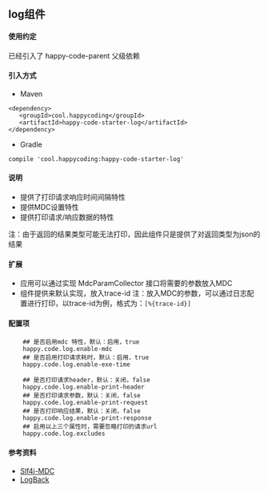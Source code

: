 ## log组件
#### 使用约定

已经引入了 happy-code-parent 父级依赖

#### 引入方式

- Maven

```
<dependency>
   <groupId>cool.happycoding</groupId>
   <artifactId>happy-code-starter-log</artifactId>
</dependency>
```    

- Gradle

```
compile 'cool.happycoding:happy-code-starter-log'
```

#### 说明

- 提供了打印请求响应时间间隔特性
- 提供MDC设置特性
- 提供打印请求/响应数据的特性

注：由于返回的结果类型可能无法打印，因此组件只是提供了对返回类型为json的结果

#### 扩展
- 应用可以通过实现 MdcParamCollector 接口将需要的参数放入MDC
- 组件提供来默认实现，放入trace-id
注：放入MDC的参数，可以通过日志配置进行打印，以trace-id为例，格式为：```[%{trace-id}]```
 
#### 配置项
```
    ## 是否启用mdc 特性，默认：启用，true
    happy.code.log.enable-mdc
    ## 是否启用打印请求耗时，默认：启用，true
    happy.code.log.enable-exe-time

    ## 是否打印请求header，默认：关闭，false
    happy.code.log.enable-print-header
    ## 是否打印请求参数，默认：关闭，false
    happy.code.log.enable-print-request
    ## 是否打印响应结果，默认：关闭，false
    happy.code.log.enable-print-response
    ## 启用以上三个属性时，需要忽略打印的请求url
    happy.code.log.excludes
```   


#### 参考资料
- [Slf4j-MDC](http://logback.qos.ch/manual/mdc.html)
- [LogBack](https://logback.qos.ch/manual/index.html)
  